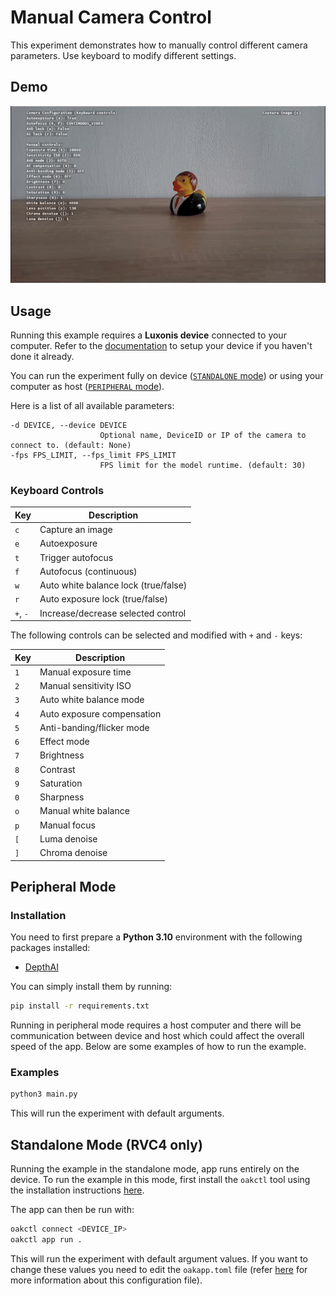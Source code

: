 # Manual Camera Control

This experiment demonstrates how to manually control different camera parameters. Use keyboard to modify different settings.

## Demo

![example](media/example.gif)

## Usage

Running this example requires a **Luxonis device** connected to your computer. Refer to the [documentation](https://stg.docs.luxonis.com/software-v3/) to setup your device if you haven't done it already.

You can run the experiment fully on device ([`STANDALONE` mode](#standalone-mode-rvc4-only)) or using your computer as host ([`PERIPHERAL` mode](#peripheral-mode)).

Here is a list of all available parameters:

```
-d DEVICE, --device DEVICE
                    Optional name, DeviceID or IP of the camera to connect to. (default: None)
-fps FPS_LIMIT, --fps_limit FPS_LIMIT
                    FPS limit for the model runtime. (default: 30)
```

### Keyboard Controls

| Key      | Description                          |
| -------- | ------------------------------------ |
| `c`      | Capture an image                     |
| `e`      | Autoexposure                         |
| `t`      | Trigger autofocus                    |
| `f`      | Autofocus (continuous)               |
| `w`      | Auto white balance lock (true/false) |
| `r`      | Auto exposure lock (true/false)      |
| `+`, `-` | Increase/decrease selected control   |

The following controls can be selected and modified with `+` and `-` keys:

| Key | Description                |
| --- | -------------------------- |
| `1` | Manual exposure time       |
| `2` | Manual sensitivity ISO     |
| `3` | Auto white balance mode    |
| `4` | Auto exposure compensation |
| `5` | Anti-banding/flicker mode  |
| `6` | Effect mode                |
| `7` | Brightness                 |
| `8` | Contrast                   |
| `9` | Saturation                 |
| `0` | Sharpness                  |
| `o` | Manual white balance       |
| `p` | Manual focus               |
| `[` | Luma denoise               |
| `]` | Chroma denoise             |

## Peripheral Mode

### Installation

You need to first prepare a **Python 3.10** environment with the following packages installed:

- [DepthAI](https://pypi.org/project/depthai/)

You can simply install them by running:

```bash
pip install -r requirements.txt
```

Running in peripheral mode requires a host computer and there will be communication between device and host which could affect the overall speed of the app. Below are some examples of how to run the example.

### Examples

```bash
python3 main.py
```

This will run the experiment with default arguments.

## Standalone Mode (RVC4 only)

Running the example in the standalone mode, app runs entirely on the device.
To run the example in this mode, first install the `oakctl` tool using the installation instructions [here](https://stg.docs.luxonis.com/software-v3/oak-apps/oakctl).

The app can then be run with:

```bash
oakctl connect <DEVICE_IP>
oakctl app run .
```

This will run the experiment with default argument values. If you want to change these values you need to edit the `oakapp.toml` file (refer [here](https://stg.docs.luxonis.com/software-v3/oak-apps/configuration/) for more information about this configuration file).
